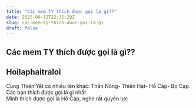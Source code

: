 ```yaml
---
title: "Các mem TY thích được gọi là gì??"
date: 2025-06-12T22:35:29Z
slug: cac-mem-ty-thich-duoc-goi-la-gi
draft: false
---
```


## Các mem TY thích được gọi là gì??

## Hoilaphaitraloi

Cung Thiên Yết có nhiều tên khác: Thần Nông- Thiên Hạt- Hổ Cáp- Bọ Cạp.
Các bạn thích được gọi là gì nhất  
Mình thích được gọi là Hổ Cáp, nghe rất quyền lực